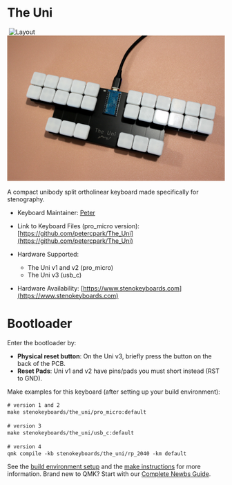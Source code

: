 # The Uni

​
![Layout](https://docs.stenokeyboards.com/images/uni-layout.png)
![The Uni v2](https://github.com/petercpark/The_Uni/blob/main/Pics/uni%20v2/uni-v2.JPG?raw=true)

A compact unibody split ortholinear keyboard made specifically for stenography.

-   Keyboard Maintainer: [Peter](https://github.com/petercpark)
-   Link to Keyboard Files (pro_micro version): [https://github.com/petercpark/The_Uni](https://github.com/petercpark/The_Uni)
-   Hardware Supported:

    -   The Uni v1 and v2 (pro_micro)
    -   The Uni v3 (usb_c)

-   Hardware Availability: [https://www.stenokeyboards.com](https://www.stenokeyboards.com)

# Bootloader

Enter the bootloader by:

-   **Physical reset button**: On the Uni v3, briefly press the button on the back of the PCB.
-   **Reset Pads**: Uni v1 and v2 have pins/pads you must short instead (RST to GND).

Make examples for this keyboard (after setting up your build environment):

    # version 1 and 2
    make stenokeyboards/the_uni/pro_micro:default

    # version 3
    make stenokeyboards/the_uni/usb_c:default

    # version 4
    qmk compile -kb stenokeyboards/the_uni/rp_2040 -km default

See the [build environment setup](https://docs.qmk.fm/#/getting_started_build_tools) and the [make instructions](https://docs.qmk.fm/#/getting_started_make_guide) for more information. Brand new to QMK? Start with our [Complete Newbs Guide](https://docs.qmk.fm/#/newbs).
